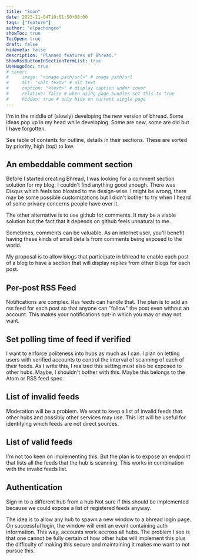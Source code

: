 ```yaml
---
title: "Soon"
date: 2023-11-04T10:01:50+08:00
tags: ["feature"]
author: "elpachongco"
showToc: true
TocOpen: true
draft: false
hidemeta: false
description: "Planned features of Bhread."
ShowRssButtonInSectionTermList: true
UseHugoToc: true
# cover:
#     image: "<image path/url>" # image path/url
#     alt: "<alt text>" # alt text
#     caption: "<text>" # display caption under cover
#     relative: false # when using page bundles set this to true
#     hidden: true # only hide on current single page
---
```


I'm in the middle of (slowly) developing the new version of bhread. Some ideas
pop up in my head while developing. Some are new, some are old but I have
forgotten.

See table of contents for outline, details in their sections. These are sorted
by priority, high (top) to low.

## An embeddable comment section

Before I started creating Bhread, I was looking for a comment section solution
for my blog. I couldn't find anything good enough. There was Disqus which feels
too bloated to me design-wise. I might be wrong, there may be some possible
customizations but I didn't bother to try when I heard of some privacy concerns
people have over it.

The other alternative is to use github for comments. It may be a viable solution
but the fact that it depends on github feels unnatural to me.

Sometimes, comments can be valuable. As an internet user, you'll benefit having
these kinds of small details from comments being exposed to the world.

My proposal is to allow blogs that participate in bhread to enable each post of
a blog to have a section that will display replies from other blogs for each
post.

## Per-post RSS Feed

Notifications are complex. Rss feeds can handle that. The plan is to add an rss
feed for each post so that anyone can "follow" the post even without an account.
This makes your notifications opt-in which you may or may not want.

## Set polling time of feed if verified

I want to enforce politeness into hubs as much as I can. I plan on letting users
with verified accounts to control the interval of scanning of each of their
feeds. As I write this, I realized this setting must also be exposed to other
hubs. Maybe, I shouldn't bother with this. Maybe this belongs to the Atom or RSS
feed spec.

## List of invalid feeds

Moderation will be a problem. We want to keep a list of invalid feeds that other
hubs and possibly other services may use. This list will be useful for
identifying which feeds are not direct sources.

## List of valid feeds

I'm not too keen on implementing this. But the plan is to expose an endpoint
that lists all the feeds that the hub is scanning. This works in combination
with the invalid feeds list.

## Authentication

Sign in to a different hub from a hub Not sure if this should be implemented
because we could expose a list of registered feeds anyway.

The idea is to allow any hub to spawn a new window to a bhread login page. On
successful login, the window will emit an event containing auth information.
This way, accounts work accross all hubs. The problem I see is that one cannot
be fully certain of how other hubs will implement this plus the difficulty of
making this secure and maintaining it makes me want to not pursue this.
